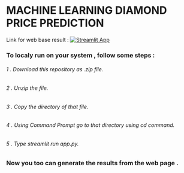# MACHINE LEARNING DIAMOND PRICE PREDICTION

Link for web base result :
[![Streamlit App](https://static.streamlit.io/badges/streamlit_badge_black_white.svg)]( https://diamond-shjfjlru5k2rmytww9sm5b.streamlit.app)

### To localy run on your system , follow some steps :
###### 1 . Download this repository as .zip file.
###### 2 . Unzip the file.
###### 3 . Copy the directory of that file.
###### 4 . Using Command Prompt go to that directory using cd command.
###### 5 . Type streamlit run app.py.

### Now you too can generate the results from the web page .
